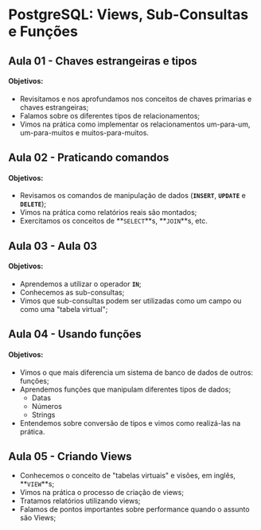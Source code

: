 # PostgreSQL: Views, Sub-Consultas e Funções

## Aula 01 - Chaves estrangeiras e tipos

#### Objetivos:

- Revisitamos e nos aprofundamos nos conceitos de chaves primarias e chaves estrangeiras;
- Falamos sobre os diferentes tipos de relacionamentos;
- Vimos na prática como implementar os relacionamentos um-para-um, um-para-muitos e muitos-para-muitos.

## Aula 02 - Praticando comandos

#### Objetivos:

- Revisamos os comandos de manipulação de dados (**`INSERT`**, **`UPDATE`** e **`DELETE`**);
- Vimos na prática como relatórios reais são montados;
- Exercitamos os conceitos de **`SELECT`**s, **`JOIN`**s, etc.

## Aula 03 - Aula 03

#### Objetivos:

- Aprendemos a utilizar o operador **`IN`**;
- Conhecemos as sub-consultas;
- Vimos que sub-consultas podem ser utilizadas como um campo ou como uma "tabela virtual";

## Aula 04 - Usando funções

#### Objetivos:

- Vimos o que mais diferencia um sistema de banco de dados de outros: funções;
- Aprendemos funções que manipulam diferentes tipos de dados;
  - Datas
  - Números
  - Strings
- Entendemos sobre conversão de tipos e vimos como realizá-las na prática.

## Aula 05 - Criando Views

- Conhecemos o conceito de "tabelas virtuais" e visões, em inglês, **`VIEW`**s;
- Vimos na prática o processo de criação de views;
- Tratamos relatórios utilizando views;
- Falamos de pontos importantes sobre performance quando o assunto são Views;
